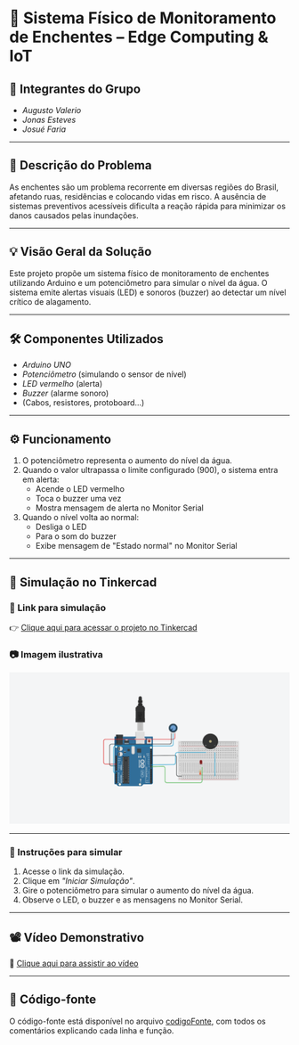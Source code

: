 # 🌊 Sistema Físico de Monitoramento de Enchentes – Edge Computing & IoT

## 👥 Integrantes do Grupo

- *Augusto Valerio*
- *Jonas Esteves*
- *Josué Faria*

---

## 🧩 Descrição do Problema

As enchentes são um problema recorrente em diversas regiões do Brasil, afetando ruas, residências e colocando vidas em risco. A ausência de sistemas preventivos acessíveis dificulta a reação rápida para minimizar os danos causados pelas inundações.

---

## 💡 Visão Geral da Solução

Este projeto propõe um sistema físico de monitoramento de enchentes utilizando Arduino e um potenciômetro para simular o nível da água. O sistema emite alertas visuais (LED) e sonoros (buzzer) ao detectar um nível crítico de alagamento.

---

## 🛠 Componentes Utilizados

- *Arduino UNO*
- *Potenciômetro* (simulando o sensor de nível)
- *LED vermelho* (alerta)
- *Buzzer* (alarme sonoro)
- (Cabos, resistores, protoboard...)

---

## ⚙ Funcionamento

1. O potenciômetro representa o aumento do nível da água.
2. Quando o valor ultrapassa o limite configurado (900), o sistema entra em alerta:
   - Acende o LED vermelho
   - Toca o buzzer uma vez
   - Mostra mensagem de alerta no Monitor Serial
3. Quando o nível volta ao normal:
   - Desliga o LED
   - Para o som do buzzer
   - Exibe mensagem de "Estado normal" no Monitor Serial

---

## 🧪 Simulação no Tinkercad

### 📌 Link para simulação

👉 [Clique aqui para acessar o projeto no Tinkercad](https://www.tinkercad.com/things/4AOuEfgCzI9-global-solution/editel?returnTo=https%3A%2F%2Fwww.tinkercad.com%2Fdashboard%2Fcollections%2F3r9jJrcG0tR%2Fcircuits&sharecode=vatStOeLH0rw1YzI5Yb70VjbH8znhpf8IYhOqaVBQlw)

### 📷 Imagem ilustrativa

![Circuito montado no Tinkercad](images/circuito.png)


---

### 🧭 Instruções para simular

1. Acesse o link da simulação.
2. Clique em *"Iniciar Simulação"*.
3. Gire o potenciômetro para simular o aumento do nível da água.
4. Observe o LED, o buzzer e as mensagens no Monitor Serial.

---

## 📽 Vídeo Demonstrativo

🎥 [Clique aqui para assistir ao vídeo](https://www.youtube.com/watch?v=NScQ5G4TG5s)

---

## 📄 Código-fonte

O código-fonte está disponível no arquivo [codigoFonte](codigoFonte), com todos os comentários explicando cada linha e função.
